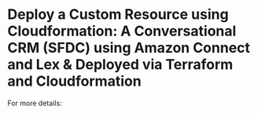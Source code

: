 # Deploy a Custom Resource using Cloudformation: A Conversational CRM (SFDC) using Amazon Connect and Lex & Deployed via Terraform and Cloudformation  

For more details: 